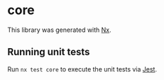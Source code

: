 # core

This library was generated with [Nx](https://nx.dev).

## Running unit tests

Run `nx test core` to execute the unit tests via [Jest](https://jestjs.io).
           